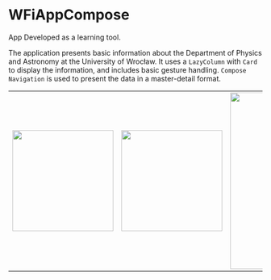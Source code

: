 # WFiAppCompose

App Developed as a learning tool.

The application presents basic information about the Department of Physics and Astronomy at the University of Wrocław. It uses a `LazyColumn` with `Card` to display the information, and includes basic gesture handling. `Compose Navigation` is used to present the data in a master-detail format.

<table><tr><td><img src="https://media4.giphy.com/media/v1.Y2lkPTc5MGI3NjExMmI2ZDBhMDQwZTgxZGVmMGE4YTc5NjQ5OTkxMjhjY2Y0NjVmMzFkYiZlcD12MV9pbnRlcm5hbF9naWZzX2dpZklkJmN0PWc/eEqzr1ktXtjwc1yZgb/giphy.gif" width="200" /></td><td><img src="https://media4.giphy.com/media/Acr6sC2y1H1SY2pxEj/giphy.webp" width="200" /></td><td><img src="https://media1.giphy.com/media/v1.Y2lkPTc5MGI3NjExZTg3MTczYTA5YjNkMGUzODczMjRmNTE3YmNjODhlODRhZWE4MjNiMCZlcD12MV9pbnRlcm5hbF9naWZzX2dpZklkJmN0PWc/fxAJ5nVpI08d1snvpy/giphy.gif" width="350" /></td></tr></table>
